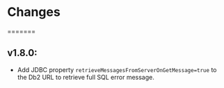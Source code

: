 # Changes
=======
## v1.8.0:
* Add JDBC property `retrieveMessagesFromServerOnGetMessage=true` to the Db2 URL to retrieve full SQL error message.
